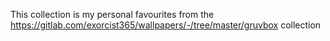 This collection is my personal favourites from the https://gitlab.com/exorcist365/wallpapers/-/tree/master/gruvbox collection
